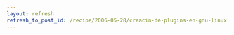 ```yaml
---
layout: refresh
refresh_to_post_id: /recipe/2006-05-28/creacin-de-plugins-en-gnu-linux.html
---
```


